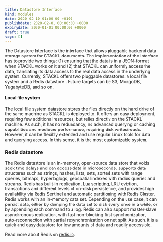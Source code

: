 ```yaml
---
title: Datastore Interface
kind: modules
date: 2020-02-10 01:00:00 +0100
publishdate: 2020-02-01 00:00:00 +0000
expirydate: 2030-01-01 00:00:00 +0000
draft: true
tags: []
---
```


The Datastore Interface is the interface that allows pluggable backend data storage system for STACKL documents.
The implementation of the interface has to provide two things: (1) ensuring that the data is in a JSON-format when STACKL works on it and (2) that STACKL can uniformly access the data, translating its data access to the real data access in the underlying system.
Currently, STACKL offers two pluggable datastores: a local file system and a Redis datastore .
Future targets can be S3, MongoDB, YugabyteDB, and so on.

#### Local file system

The local file system datastore stores the files directly on the hard drive of the same machine as STACKL is deployed to.
It offers an easy deployment, requiring few additional resources, but relies directly on the STACKL machine.
As such, it has no redundancy, no advanced querying or caching capabilities and mediocre performance, requiring disk writes/reads.
However, it can be flexibly extended and use regular Linux tools for data and querying access.
In this sense, it is the most customizable system.

### Redis datastore

The Redis datastore is an in-memory, open-source data store that voids seek time delays and can access data in microseconds.
supports data structures such as strings, hashes, lists, sets, sorted sets with range queries, bitmaps, hyperloglogs, geospatial indexes with radius queries and streams. Redis has built-in replication, Lua scripting, LRU eviction, transactions and different levels of on-disk persistence, and provides high availability via Redis Sentinel and automatic partitioning with Redis Cluster.
Redis works with an in-memory data set.
Depending on the use case, it can persist data, either by dumping the data set to disk every once in a while, or by appending each command to a log.
Redis can also support master-slave asynchronous replication, with fast non-blocking first synchronization, auto-reconnection with partial resynchronization on net split.
As such, it is a quick and easy datastore for low amounts of data and readily accessible.

Read more about Redis on [redis.io](https://redis.io/).
